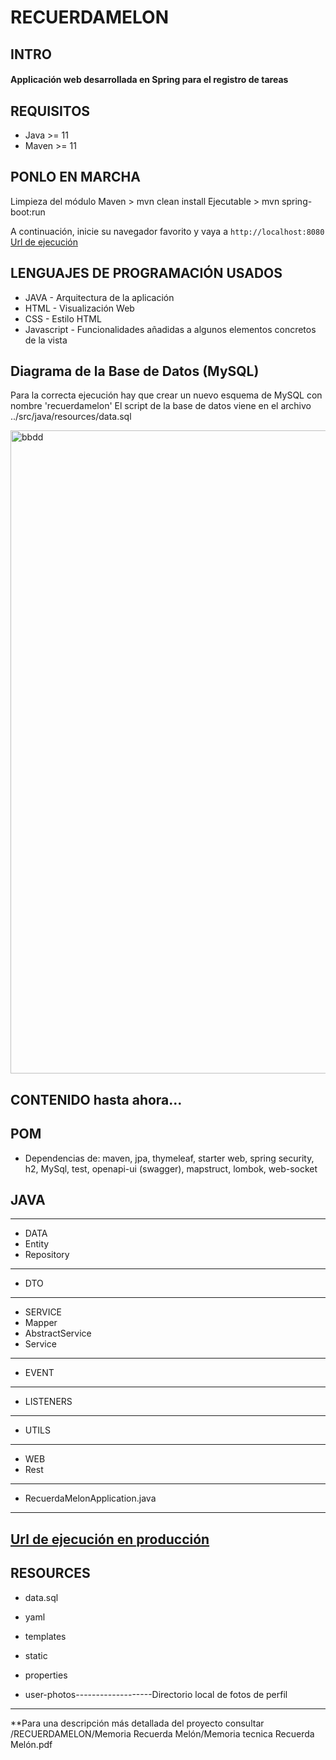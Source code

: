 # RECUERDAMELON
## INTRO
#### Applicación web desarrollada en Spring para el registro de tareas

## REQUISITOS

* Java >= 11
* Maven >= 11

## PONLO EN MARCHA

Limpieza del módulo Maven > mvn clean install
Ejecutable > mvn spring-boot:run

A continuación, inicie su navegador favorito y vaya a `http://localhost:8080` [Url de ejecución](http://localhost:8080)

## LENGUAJES DE PROGRAMACIÓN USADOS

* JAVA - Arquitectura de la aplicación
* HTML - Visualización Web
* CSS - Estilo HTML
* Javascript - Funcionalidades añadidas a algunos elementos concretos de la vista

## Diagrama de la Base de Datos (MySQL)
Para la correcta ejecución hay que crear un nuevo esquema de MySQL con nombre 'recuerdamelon'
El script de la base de datos viene en el archivo ../src/java/resources/data.sql 

<img width="1029" alt="bbdd" src="https://user-images.githubusercontent.com/106087948/189113601-2ef3e824-c07d-4037-ba53-c48964678f7e.png">

## CONTENIDO hasta ahora...

## POM

* Dependencias de: maven, jpa, thymeleaf, starter web, spring security, h2, MySql, test, openapi-ui (swagger), mapstruct, lombok, web-socket

## JAVA
----------------------------------------------------------------------------
* DATA
* Entity
* Repository
----------------------------------------------------------------------------
* DTO
----------------------------------------------------------------------------
* SERVICE
* Mapper
* AbstractService
* Service
----------------------------------------------------------------------------
* EVENT
----------------------------------------------------------------------------
* LISTENERS
----------------------------------------------------------------------------
* UTILS
----------------------------------------------------------------------------
* WEB
* Rest
----------------------------------------------------------------------------
* RecuerdaMelonApplication.java
----------------------------------------------------------------------------
[Url de ejecución en producción](http://localhost:8080/swagger-ui/index.html#/)
----------------------------------------------------------------------------
## RESOURCES
* data.sql
* yaml
* templates
* static
* properties

* user-photos-------------------Directorio local de fotos de perfil
----------------------------------------------------------------------------
**Para una descripción más detallada del proyecto consultar /RECUERDAMELON/Memoria Recuerda Melón/Memoria tecnica Recuerda Melón.pdf


